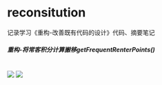 # reconsitution
记录学习《重构-改善既有代码的设计》代码、摘要笔记

<h5>重构-将常客积分计算搬移getFrequentRenterPoints()</h5><br>
<img src=https://user-images.githubusercontent.com/67896996/226541938-77782008-2a69-49c1-a41f-7d76ecd495ef.png />
<img src=https://user-images.githubusercontent.com/67896996/226540845-e0b5e730-952b-43ed-abcf-2faa62c64891.png />

